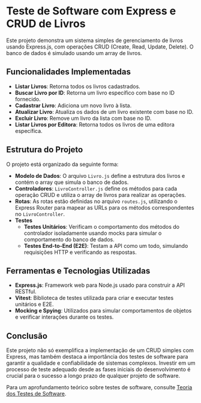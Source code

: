 # **Teste de Software com Express e CRUD de Livros**

Este projeto demonstra um sistema simples de gerenciamento de livros usando Express.js, com operações CRUD (Create, Read, Update, Delete). O banco de dados é simulado usando um array de livros.

## Funcionalidades Implementadas

- **Listar Livros**: Retorna todos os livros cadastrados.
- **Buscar Livro por ID**: Retorna um livro específico com base no ID fornecido.
- **Cadastrar Livro**: Adiciona um novo livro à lista.
- **Atualizar Livro**: Atualiza os dados de um livro existente com base no ID.
- **Excluir Livro**: Remove um livro da lista com base no ID.
- **Listar Livros por Editora**: Retorna todos os livros de uma editora específica.

## Estrutura do Projeto

O projeto está organizado da seguinte forma:

- **Modelo de Dados**: O arquivo `Livro.js` define a estrutura dos livros e contém o array que simula o banco de dados.
- **Controladores**: `LivroController.js` define os métodos para cada operação CRUD e utiliza o array de livros para realizar as operações.
- **Rotas**: As rotas estão definidas no arquivo `routes.js`, utilizando o Express Router para mapear as URLs para os métodos correspondentes no `LivroController`.
- **Testes**
  - **Testes Unitários**: Verificam o comportamento dos métodos do controlador isoladamente usando mocks para simular o comportamento do banco de dados.
  - **Testes End-to-End (E2E)**: Testam a API como um todo, simulando requisições HTTP e verificando as respostas.

## Ferramentas e Tecnologias Utilizadas

- **Express.js**: Framework web para Node.js usado para construir a API RESTful.
- **Vitest**: Biblioteca de testes utilizada para criar e executar testes unitários e E2E.
- **Mocking e Spying**: Utilizados para simular comportamentos de objetos e verificar interações durante os testes.

## Conclusão

Este projeto não só exemplifica a implementação de um CRUD simples com Express, mas também destaca a importância dos testes de software para garantir a qualidade e confiabilidade de sistemas complexos. Investir em um processo de teste adequado desde as fases iniciais do desenvolvimento é crucial para o sucesso a longo prazo de qualquer projeto de software.

Para um aprofundamento teórico sobre testes de software, consulte [Teoria dos Testes de Software](./conteudo.md).
